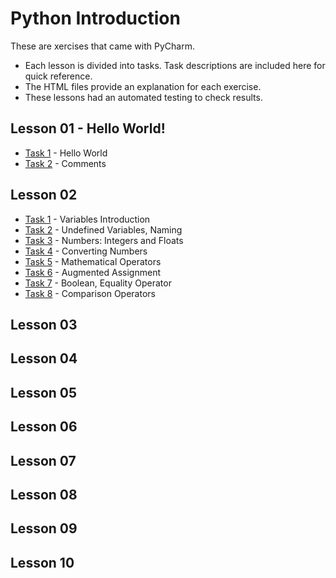 # Python Introduction

These are xercises that came with PyCharm. 
- Each lesson is divided into tasks. Task descriptions are included here for quick reference.
- The HTML files provide an explanation for each exercise. 
- These lessons had an automated testing to check results.

## Lesson 01 - Hello World!
- [Task 1](https://github.com/jdegrave/Python/tree/master/PythonIntroduction/lesson-01/task1) - Hello World
- [Task 2](https://github.com/jdegrave/Python/tree/master/PythonIntroduction/lesson-01/task2) - Comments
## Lesson 02
- [Task 1](https://github.com/jdegrave/Python/tree/master/PythonIntroduction/lesson-02/task1) - Variables Introduction
- [Task 2](https://github.com/jdegrave/Python/tree/master/PythonIntroduction/lesson-02/task2) - Undefined Variables, Naming
- [Task 3](https://github.com/jdegrave/Python/tree/master/PythonIntroduction/lesson-03/task3) - Numbers: Integers and Floats
- [Task 4](https://github.com/jdegrave/Python/tree/master/PythonIntroduction/lesson-04/task4) - Converting Numbers
- [Task 5](https://github.com/jdegrave/Python/tree/master/PythonIntroduction/lesson-05/task5) - Mathematical Operators
- [Task 6](https://github.com/jdegrave/Python/tree/master/PythonIntroduction/lesson-06/task6) - Augmented Assignment
- [Task 7](https://github.com/jdegrave/Python/tree/master/PythonIntroduction/lesson-07/task7) - Boolean, Equality Operator
- [Task 8](https://github.com/jdegrave/Python/tree/master/PythonIntroduction/lesson-08/task8) - Comparison Operators
## Lesson 03


## Lesson 04


## Lesson 05


## Lesson 06



## Lesson 07


## Lesson 08


## Lesson 09



## Lesson 10

